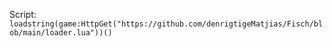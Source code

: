 Script: ```loadstring(game:HttpGet("https://github.com/denrigtigeMatjias/Fisch/blob/main/loader.lua"))()```
